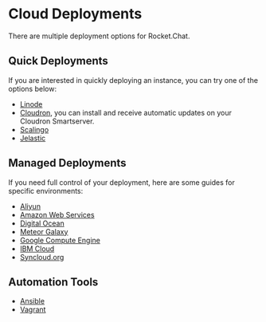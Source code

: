 # Cloud Deployments

There are multiple deployment options for Rocket.Chat.

## Quick Deployments

If you are interested in quickly deploying an instance, you can try one of the options below:

* [Linode](https://apps.sandstorm.io/app/vfnwptfn02ty21w715snyyczw0nqxkv3jvawcah10c6z7hj1hnu0)
* [Cloudron](https://cloudron.io/appstore.html#chat.rocket.cloudronapp), you can install and receive automatic updates on your Cloudron Smartserver.
* [Scalingo](../other-deployment-methods/nonofficial-methods/scalingo.md)
* [Jelastic](../other-deployment-methods/nonofficial-methods/jelastic.md)

## Managed Deployments

If you need full control of your deployment, here are some guides for specific environments:

* [Aliyun](../other-deployment-methods/nonofficial-methods/aliyun.md)
* [Amazon Web Services](../../installing-and-updating/paas-deployments/aws.md)
* [Digital Ocean](../../installing-and-updating/paas-deployments/digitalocean.md)
* [Meteor Galaxy](../other-deployment-methods/nonofficial-methods/galaxy.md)
* [Google Compute Engine](../../installing-and-updating/paas-deployments/broken-reference/)
* [IBM Cloud](../../installing-and-updating/paas-deployments/ibm-cloud.md)
* [Syncloud.org](../other-deployment-methods/nonofficial-methods/syncloud.md)

## Automation Tools

* [Ansible](../../scaling-rocket.chat/automation-tools/ansible.md)
* [Vagrant](../../scaling-rocket.chat/automation-tools/vagrant.md)
